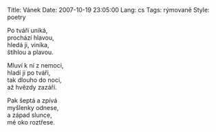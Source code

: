 Title: Vánek
Date: 2007-10-19 23:05:00
Lang: cs
Tags: rýmovaně
Style: poetry

Po tváři uniká,<br>
prochází hlavou,<br>
hledá ji, viníka,<br>
štíhlou a plavou.

Mluví k ní z nemoci,<br>
hladí ji po tváři,<br>
tak dlouho do noci,<br>
až hvězdy zazáří.

Pak šeptá a zpívá<br>
myšlenky odnese,<br>
a západ slunce,<br>
mé oko roztřese.
